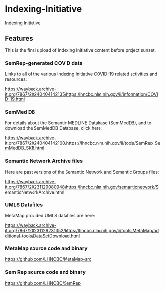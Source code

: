 # Indexing-Initiative
Indexing Initiative
## Features
This is the final upload of Indexing Initiative content before project sunset.

### SemRep-generated COVID data
Links to all of the various Indexing Initiative COVID-19 related activities and resources:

https://wayback.archive-it.org/7867/20240404142135/https:/lhncbc.nlm.nih.gov/ii/information/COVID-19.html

### SemMed DB
For details about the Semantic MEDLINE Database (SemMedDB), and to download the SemMedDB Database, click here:

https://wayback.archive-it.org/7867/20240404142100/https://lhncbc.nlm.nih.gov/ii/tools/SemRep_SemMedDB_SKR.html

### Semantic Network Archive files
Here are past versions of the Semantic Network and Semantic Groups files:

https://wayback.archive-it.org/7867/20231129080948/https:/lhncbc.nlm.nih.gov/semanticnetwork/SemanticNetworkArchive.html

### UMLS Datafiles
MetaMap provided UMLS datafiles are here:

https://wayback.archive-it.org/7867/20231128231352/https:/lhncbc.nlm.nih.gov/ii/tools/MetaMap/additional-tools/DataSetDownload.html

### MetaMap source code and binary
https://github.com/LHNCBC/MetaMap-src

### Sem Rep source code and binary
https://github.com/LHNCBC/SemRep
